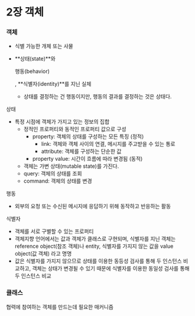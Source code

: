 # 2장 객체

### 객체

- 식별 가능한 개체 또는 사물

- **상태(state)**와 

  행동(behavior)

  , **식별자(identity)**를 지닌 실체

  - 상태를 결정하는 건 행동이지만, 행동의 결과를 결정하는 것은 상태다.

상태

- 특정 시점에 객체가 가지고 있는 정보의 집합
  - 정적인 프로퍼티와 동적인 프로퍼티 값으로 구성
    - property: 객체의 상태를 구성하는 모든 특징 (정적)
      - link: 객체와 객체 사이의 연결, 메시지를 주고받을 수 있는 통로
      - attribute: 객체를 구성하는 단순한 값
    - property value: 시간이 흐름에 따라 변경됨 (동적)
  - 객체는 가변 상태(mutable state)를 가진다.
  - query: 객체의 상태를 조회
  - command: 객체의 상태를 변경

행동

- 외부의 요청 또는 수신된 메시지에 응답하기 위해 동작하고 반응하는 활동

식별자

- 객체를 서로 구별할 수 있는 프로퍼티
- 객체지향 언어에서는 값과 객체가 클래스로 구현되며, 식별자를 지닌 객체는 reference object(참조 객체)나 entity,  식별자를 가지지 않는 값을 value object(값 객체) 라고 명명
- 값은 식별자를 가지지 않으므로 상태를 이용한 동등성 검사를 통해 두 인스턴스 비교하고, 객체는 상태가 변경될 수 있기 때문에 식별자를 이용한 동일성 검사를 통해 두 인스턴스 비교

### 클래스

협력에 참여하는 객체를 만드는데 필요한 매커니즘